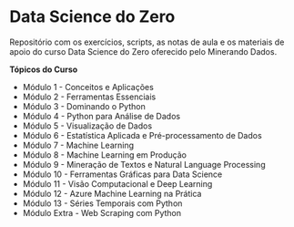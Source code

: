 # Data Science do Zero

Repositório com os exercícios, scripts, as notas de aula e os materiais de apoio do curso Data Science do Zero oferecido pelo Minerando Dados.

**Tópicos do Curso**
 - Módulo 1 - Conceitos e Aplicações
 - Módulo 2 - Ferramentas Essenciais
 - Módulo 3 - Dominando o Python
 - Módulo 4 - Python para Análise de Dados
 - Módulo 5 - Visualização de Dados
 - Módulo 6 - Estatística Aplicada e Pré-processamento de Dados
 - Módulo 7 - Machine Learning
 - Módulo 8 - Machine Learning em Produção
 - Módulo 9 - Mineração de Textos e Natural Language Processing
 - Módulo 10 - Ferramentas Gráficas para Data Science
 - Módulo 11 - Visão Computacional e Deep Learning
 - Módulo 12 - Azure Machine Learning na Prática
 - Módulo 13 - Séries Temporais com Python
 - Módulo Extra - Web Scraping com Python
